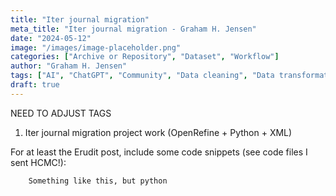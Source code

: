 ```yaml
---
title: "Iter journal migration"
meta_title: "Iter journal migration - Graham H. Jensen"
date: "2024-05-12"
image: "/images/image-placeholder.png"
categories: ["Archive or Repository", "Dataset", "Workflow"]
author: "Graham H. Jensen"
tags: ["AI", "ChatGPT", "Community", "Data cleaning", "Data transformation", "Experimental", "Open access", "OpenRefine", "Python", "XML"]
draft: true
---
```


NEED TO ADJUST TAGS
1. Iter journal migration project work (OpenRefine + Python + XML)

For at least the Erudit post, include some code snippets (see code files I sent HCMC!):
```python
    Something like this, but python
```
